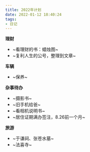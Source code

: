 ```yaml
---
title: 2022年计划
date: 2022-01-12 18:40:24
tags:
- 日记
---
```

**理财**

- ~看理财的书：蜡烛图~
- ~复利人生的公号，整理到文章~

**车辆**

- ~保养~

**杂事待办**

- ~摄影书~
- ~旧手机给爸~
- ~看相机说明书~
- ~居住证期满办签注，8.26前一个月~

**旅游**

- ~于谦祠、张苍水墓~
- ~法喜寺~
